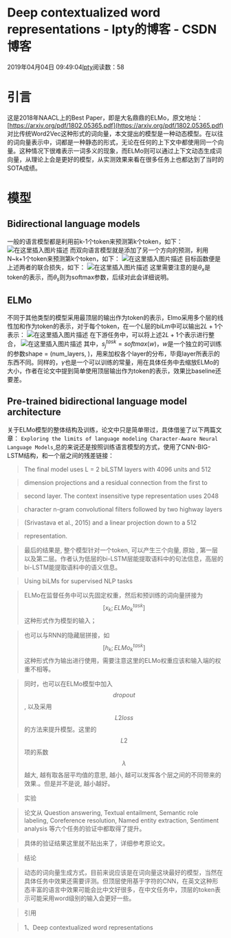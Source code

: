 
# Deep contextualized word representations - lpty的博客 - CSDN博客

2019年04月04日 09:49:04[lpty](https://me.csdn.net/sinat_33741547)阅读数：58



# 引言
这是2018年NAACL上的Best Paper，即是大名鼎鼎的ELMo，原文地址：[https://arxiv.org/pdf/1802.05365.pdf](https://arxiv.org/pdf/1802.05365.pdf)
对比传统Word2Vec这种形式的词向量，本文提出的模型是一种动态模型。在以往的词向量表示中，词都是一种静态的形式，无论在任何的上下文中都使用同一个向量。这种情况下很难表示一词多义的现象，而ELMo则可以通过上下文动态生成词向量，从理论上会是更好的模型，从实测效果来看在很多任务上也都达到了当时的SOTA成绩。
# 模型
## Bidirectional language models
一般的语言模型都是利用前k-1个token来预测第k个token，如下：
![在这里插入图片描述](https://img-blog.csdnimg.cn/20190403184137908.PNG)
而双向语言模型就是添加了另一个方向的预测，利用N~k+1个token来预测第k个token，如下：
![在这里插入图片描述](https://img-blog.csdnimg.cn/20190403184259820.PNG)
目标函数便是上述两者的联合损失，如下：
![在这里插入图片描述](https://img-blog.csdnimg.cn/20190403184422477.PNG)
这里需要注意的是$\theta_x$是token的表示，而$\theta_s$则为softmax参数，后续对此会详细说明。
[
](https://img-blog.csdnimg.cn/20190403184422477.PNG)
## ELMo
[
](https://img-blog.csdnimg.cn/20190403184422477.PNG)不同于其他类型的模型采用最顶层的输出作为token的表示，Elmo采用多个层的线性加和作为token的表示，对于每个token，在一个$L$层的biLm中可以输出$2L+1$个表示：
![在这里插入图片描述](https://img-blog.csdnimg.cn/20190404090558935.PNG)
在下游任务中，可以将上述$2L+1$个表示进行整合，
![在这里插入图片描述](https://img-blog.csdnimg.cn/20190404090916534.PNG?x-oss-process=image/watermark,type_ZmFuZ3poZW5naGVpdGk,shadow_10,text_aHR0cHM6Ly9scHR5LW5scC5ibG9nLmNzZG4ubmV0,size_16,color_FFFFFF,t_70)
其中，$s_j ^{task}=softmax(w)$，$w$是一个独立的可训练的参数shape = (num_layers, )，用来加权各个layer的分布，毕竟layer所表示的东西不同。同样的，$γ$也是一个可以训练的常量，用在具体任务中去缩放ELMo的大小，作者在论文中提到简单使用顶层输出作为token的表示，效果比baseline还要差。
[
](https://img-blog.csdnimg.cn/20190404090916534.PNG?x-oss-process=image/watermark,type_ZmFuZ3poZW5naGVpdGk,shadow_10,text_aHR0cHM6Ly9scHR5LW5scC5ibG9nLmNzZG4ubmV0,size_16,color_FFFFFF,t_70)
## Pre-trained bidirectional language model architecture
[
](https://img-blog.csdnimg.cn/20190404090916534.PNG?x-oss-process=image/watermark,type_ZmFuZ3poZW5naGVpdGk,shadow_10,text_aHR0cHM6Ly9scHR5LW5scC5ibG9nLmNzZG4ubmV0,size_16,color_FFFFFF,t_70)关于ELMo模型的整体结构及训练，论文中只是简单带过，具体借鉴了以下两篇文章：
[
](https://img-blog.csdnimg.cn/20190404090916534.PNG?x-oss-process=image/watermark,type_ZmFuZ3poZW5naGVpdGk,shadow_10,text_aHR0cHM6Ly9scHR5LW5scC5ibG9nLmNzZG4ubmV0,size_16,color_FFFFFF,t_70)`Exploring the limits of language modeling
Character-Aware Neural Language Models`[
](https://img-blog.csdnimg.cn/20190404090916534.PNG?x-oss-process=image/watermark,type_ZmFuZ3poZW5naGVpdGk,shadow_10,text_aHR0cHM6Ly9scHR5LW5scC5ibG9nLmNzZG4ubmV0,size_16,color_FFFFFF,t_70)总的来说还是按照训练语言模型的方式，使用了CNN-BIG-LSTM结构，和一个层之间的残差链接：
[
](https://img-blog.csdnimg.cn/20190404090916534.PNG?x-oss-process=image/watermark,type_ZmFuZ3poZW5naGVpdGk,shadow_10,text_aHR0cHM6Ly9scHR5LW5scC5ibG9nLmNzZG4ubmV0,size_16,color_FFFFFF,t_70)
> The final model uses L = 2 biLSTM layers with 4096 units and 512

> dimension projections and a residual connection from the first to

> second layer. The context insensitive type representation uses 2048

> character n-gram convolutional filters followed by two highway layers

> (Srivastava et al., 2015) and a linear projection down to a 512

> representation.

> 最后的结果是, 整个模型针对一个token, 可以产生三个向量, 原始 , 第一层以及第二层。作者认为低层的bi-LSTM层能提取语料中的句法信息，高层的bi-LSTM能提取语料中的语义信息。

> Using biLMs for supervised NLP tasks

> ELMo在监督任务中可以先固定权重，然后和预训练的词向量拼接为
$$
[x_k; ELMo^{task}_k]
$$
> 这种形式作为模型的输入；

> 也可以与RNN的隐藏层拼接，如
$$
[h_k; ELMo^{task}_k]
$$
> 这种形式作为输出进行使用，需要注意这里的ELMo权重应该和输入端的权重不相等。

> 同时，也可以在ELMo模型中加入
$$
dropout
$$
> , 以及采用
$$
L2 loss
$$
> 的方法来提升模型。这里的
$$
L2
$$
> 项的系数 ​
$$
\lambda
$$
> 越大, 越有取各层平均值的意思, 越小, 越可以发挥各个层之间的不同带来的效果.。但是并不是说, 越小越好。

> 实验

> 论文从 Question answering, Textual entailment, Semantic role labeling, Coreference resolution, Named entity extraction, Sentiment analysis 等六个任务的验证中都取得了提升。

> 具体的验证结果这里就不贴出来了，详细参考原论文。

> 结论

> 动态的词向量生成方式，目前来说应该是在词向量这块最好的模型，当然在具体任务中效果还需要评测。但顶层使用基于字符的CNN，在英文这种形态丰富的语言中效果可能会比中文好很多，在中文任务中，顶层的token表示可能采用word级别的输入会更好一些。

> 引用

> 1、Deep contextualized word representations


